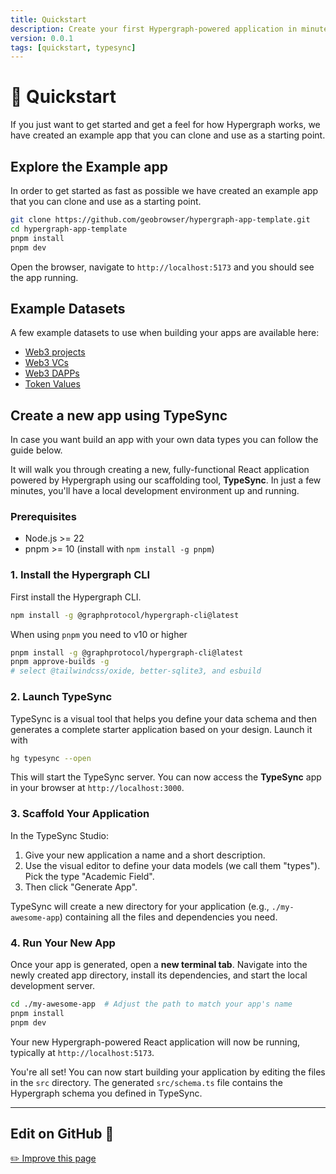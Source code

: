 ```yaml
---
title: Quickstart
description: Create your first Hypergraph-powered application in minutes with TypeSync.
version: 0.0.1
tags: [quickstart, typesync]
---
```


# 🚀 Quickstart

If you just want to get started and get a feel for how Hypergraph works, we have created an example app that you can clone and use as a starting point.

## Explore the Example app

In order to get started as fast as possible we have created an example app that you can clone and use as a starting point.

```bash
git clone https://github.com/geobrowser/hypergraph-app-template.git
cd hypergraph-app-template
pnpm install
pnpm dev
```

Open the browser, navigate to `http://localhost:5173` and you should see the app running.

## Example Datasets

A few example datasets to use when building your apps are available here:

- [Web3 projects](https://testnet.geobrowser.io/space/b2565802-3118-47be-91f2-e59170735bac/0f3e0e21-1636-435a-850f-6f57d616e28e)
- [Web3 VCs](https://testnet.geobrowser.io/space/b2565802-3118-47be-91f2-e59170735bac/d8ec3f57-7601-4bef-a648-a64799dfd964)
- [Web3 DAPPs](https://testnet.geobrowser.io/space/b2565802-3118-47be-91f2-e59170735bac/09d3188c-8e20-4083-a6ad-e696cc493c7a)
- [Token Values](https://testnet.geobrowser.io/space/2df11968-9d1c-489f-91b7-bdc88b472161/f8780a80-c238-4a2a-96cb-567d88b1aa63)

## Create a new app using TypeSync

In case you want build an app with your own data types you can follow the guide below.

It will walk you through creating a new, fully-functional React application powered by Hypergraph using our scaffolding tool, **TypeSync**. In just a few minutes, you'll have a local development environment up and running.

### Prerequisites

- Node.js >= 22
- pnpm >= 10 (install with `npm install -g pnpm`)

### 1. Install the Hypergraph CLI

First install the Hypergraph CLI.

```bash
npm install -g @graphprotocol/hypergraph-cli@latest
```

When using `pnpm` you need to v10 or higher

```bash
pnpm install -g @graphprotocol/hypergraph-cli@latest
pnpm approve-builds -g
# select @tailwindcss/oxide, better-sqlite3, and esbuild
```

### 2. Launch TypeSync

TypeSync is a visual tool that helps you define your data schema and then generates a complete starter application based on your design. Launch it with

```bash
hg typesync --open
```

This will start the TypeSync server. You can now access the **TypeSync** app in your browser at `http://localhost:3000`.

### 3. Scaffold Your Application

In the TypeSync Studio:

1.  Give your new application a name and a short description.
2.  Use the visual editor to define your data models (we call them "types"). Pick the type "Academic Field". 
3.  Then click "Generate App".

TypeSync will create a new directory for your application (e.g., `./my-awesome-app`) containing all the files and dependencies you need.

### 4. Run Your New App

Once your app is generated, open a **new terminal tab**. Navigate into the newly created app directory, install its dependencies, and start the local development server.

```bash
cd ./my-awesome-app  # Adjust the path to match your app's name
pnpm install
pnpm dev
```

Your new Hypergraph-powered React application will now be running, typically at `http://localhost:5173`.

You're all set! You can now start building your application by editing the files in the `src` directory. The generated `src/schema.ts` file contains the Hypergraph schema you defined in TypeSync.

---

## Edit on GitHub :bust_in_silhouette:

[✏️ Improve this page](https://github.com/graphprotocol/hypergraph/edit/main/docs/docs/quickstart.md)

```

```
